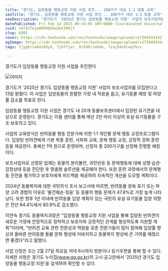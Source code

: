 ```yaml
---
title: "경기도, 입양동물 행동교정 지원 사업 추진... 200가구 대상 1:1 맞춤 교육"
seoTitle: "경기도, 입양동물 행동교정 지원 사업 추진... 200가구 대상 1:1 맞춤 교육"
seoDescription: "경기도가 '2025년 경기도 입양동물 행동교정 지원' 사업의 보조사업자를 모집한다고 13일 밝혔다. 이 사업은 입양동물의 원활한 가정 내 적응을 돕고, 유기동물 예방 및 파양률 감소를 목표로 한다."
datePublished: Fri Feb 14 2025 09:34:05 GMT+0000 (Coordinated Universal Time)
cuid: cm741fejw00040akw2pk380j3
slug: 6985
cover: https://cdn.hashnode.com/res/hashnode/image/upload/v1739493414277/9cca12d2-b71b-400b-a4ed-29644da4d478.webp
ogImage: https://cdn.hashnode.com/res/hashnode/image/upload/v1739493444096/4a22b827-40d1-4848-92e2-197c5301acf6.webp
tags: 7jyg6riw64z66y8, 7j6f7jar, 6rk96riw64e, 7zaj64z6rwq7kcv

---
```



경기도가 입양동물 행동교정 지원 사업을 추진한다

![이미지](https://cdn.hashnode.com/res/hashnode/image/upload/v1739493347686/620a8265-09e9-4eed-ae51-fabb07e3d14b.webp)

경기도가 '2025년 경기도 입양동물 행동교정 지원' 사업의 보조사업자를 모집한다고 13일 밝혔다. 이 사업은 입양동물의 원활한 가정 내 적응을 돕고, 유기동물 예방 및 파양률 감소를 목표로 한다.

입양동물 행동교정 지원 사업은 경기도 내 20개 동물보호센터에서 입양된 유기견을 대상으로 운영된다. 경기도는 이들 센터를 통해 매년 2만 마리 이상의 유실·유기동물을 구조·보호하고 있다.

사업의 교육방식은 반려동물 행동 전문가에 의한 1:1 개인별 문제 행동 교정프로그램이다. 입양된 반려견에게 기본 복종 훈련, 사회화 교육, 문제 행동 교정, 긍정적 강화 훈련 등을 제공한다. 총예산 1억 원으로 운영되며, 신청자 중 200가구를 선정해 진행할 예정이다.

보조사업자로 선정된 업체는 동물의 분리불안, 과민반응 등 문제행동에 대해 성향·습관·감정상태 등을 진단한 후 맞춤형 솔루션을 제공해야 한다. 또한 훈련 과정에서의 문제행동 진전을 평가하고 보호자에게 피드백을 제공하여 지속적인 개선을 도모할 계획이다.

2024년 동물복지에 대한 국민의식 조사 보고서에 따르면, 반려동물 양육 포기 또는 파양 고려 경험의 이유로 '물건훼손·짖음' 등 동물의 행동 문제가 47.8%로 가장 높게 나타났다. 또한 향후 1년 이내에 반려동물 입양 계획이 있는 국민의 유실·유기동물 입양 의향은 전년 84.4%에서 80.9%로 감소했다.

이연숙 경기도 동물복지과장은 "입양동물 행동교정 지원 사업을 통해 입양된 반려견이 새로운 가정에 안정적으로 정착하고 보호자와 긍정적인 관계를 형성하도록 지원할 계획"이라며, "반려견 교육 관련 전문성과 역량을 갖춘 전문가들이 많이 참여해 입양률 향상과 올바른 반려동물 돌봄 문화 형성에 이바지하고 동물복지 향상에 큰 기여를 해줬으면 좋겠다"라고 말했다.

사업 신청은 오는 2월 27일 목요일 저녁 6시까지 방문이나 등기우편을 통해 할 수 있다. 자세한 사항은 경기도 누리집(www.gg.go.kr)의 고시·공고란에서 '2025년 경기도 입양동물 행동교정 지원'을 검색하여 확인할 수 있다.